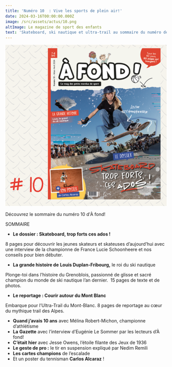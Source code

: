 ```yaml
---
title: 'Numéro 10  : Vive les sports de plein air!'
date: 2024-03-16T00:00:00.000Z
image: /src/assets/actus/10.png
altImage: Le magazine de sport des enfants
text: 'Skateboard, ski nautique et ultra-trail au sommaire du numéro de mars-avril'
---
```


![](/src/assets/actus/10.png)

Découvrez le sommaire du numéro 10 d'À fond!

SOMMAIRE

* **Le dossier : Skateboard, trop forts ces ados !**

8 pages pour découvrir les jeunes skateurs et skateuses d’aujourd’hui avec une interview de la championne de France Lucie Schoonheere et nos conseils pour bien débuter.

* **La grande histoire de** **Louis Duplan-Fribourg,** le roi du ski nautique

Plonge-toi dans l’histoire du Grenoblois, passionné de glisse et sacré champion du monde de ski nautique l’an dernier.  15 pages de texte et de photos.

* **Le reportage : Courir autour du Mont Blanc**

Embarque pour l’Ultra-Trail du Mont-Blanc. 8 pages de reportage au cœur du mythique trail des Alpes.

* **Quand j’avais 10 ans** avec Mélina Robert-Michon, championne d’athlétisme
* **La** **Gazette** avec l’interview d’Eugénie Le Sommer par les lecteurs d’À fond!
* **C’était hier** avec Jesse Owens, l’étoile filante des Jeux de 1936
* **Le geste de pro :** le tir en suspension expliqué par Nedim Remili
* **Les cartes champions** de l’escalade
* Et un poster du tennisman **Carlos Alcaraz** !
